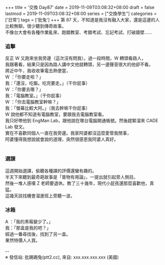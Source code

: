 +++
title = '交換 Day87'
date = 2019-11-09T03:08:32+08:00
draft = false
lastmod = 2019-11-09T03:08:32+08:00
series = ["交換學生"]
categories = ['日常']
tags = ['批兔']
+++
第 87 天，不知道是我沒有融入大家，還是這邊的人比較無聊。很少聽到傳奇故事。<br>
不像台大會有各種作業亂來、跑錯教室、考錯考試、忘記考試、打破牆壁......<br>

### 追擊 
反正 W 又跑來坐我旁邊（這次沒有問我）。過一段時間，W 轉頭看路人，<br>
我跟著看，結果只是因為路人講中文他就轉頭，另一邊聲音很大的他卻不看。<br>
將近中午，我收收筆電去熱便當，<br>
W ：「你要走啦？」<br>
我：「還沒，吃飯。吃完要走。」（干你屁事）<br>
W ：「你要去哪？」<br>
我：「電腦教室。」（干你屁事）<br>
W ：「你去電腦教室幹嘛？」<br>
我：「螢幕比較大阿。」（我去幹嘛干你屁事）<br>
W 說他都不知道有電腦教室，要跟我去電腦教室看。<br>
我只好帶他到 EngMan Lab，跟他說在哪台電腦開通帳號。然後趕緊溜來 CADE Lab 發文。<br>
實在不喜歡同個人一直在我旁邊。我家阿婆都沒這麼愛管我閒事，<br>
阿婆懂得我想說就會說的道理，突然很感恩我阿婆人真好。<br>
<br>
### 選課 
這週開始選課，偷聽各種課的評價還蠻有趣的。<br>
半天下來聽到最奇葩故事是「普物有用論」，一提出就引起旁人側目。<br>
然後一堆人感嘆 Z 老師要退休。教了三十幾年，現代小屁孩還那麼喜歡他，真猛。<br>
這幾天該找機會溜進班上旁聽一波。<br>

### 冰箱 
A ：「我的黑莓變少了。」<br>
我：「那盒是我的吧？」<br>
經過一番尋找後，找到了另一盒。<br>
果然特價人人買。<br>
<br>
--<br>
※ 發信站: 批踢踢兔(ptt2.cc), 來自: xxx.xxx.xxx.xxx (美國)<br>
